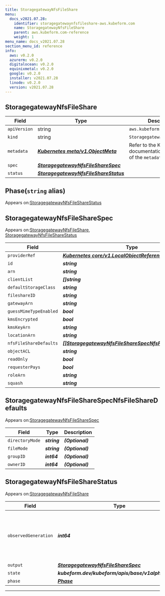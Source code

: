 ```yaml
---
title: StoragegatewayNfsFileShare
menu:
  docs_v2021.07.28:
    identifier: storagegatewaynfsfileshare-aws.kubeform.com
    name: StoragegatewayNfsFileShare
    parent: aws.kubeform.com-reference
    weight: 1
menu_name: docs_v2021.07.28
section_menu_id: reference
info:
  aws: v0.2.0
  azurerm: v0.2.0
  digitalocean: v0.2.0
  equinixmetal: v0.2.0
  google: v0.2.0
  installer: v2021.07.28
  linode: v0.2.0
  version: v2021.07.28
---
```


## StoragegatewayNfsFileShare
| Field | Type | Description |
| ------ | ----- | ----------- |
| `apiVersion` | string | `aws.kubeform.com/v1alpha1` |
|    `kind` | string | `StoragegatewayNfsFileShare` |
| `metadata` | ***[Kubernetes meta/v1.ObjectMeta](https://v1-18.docs.kubernetes.io/docs/reference/generated/kubernetes-api/v1.18/#objectmeta-v1-meta)***|Refer to the Kubernetes API documentation for the fields of the `metadata` field.|
| `spec` | ***[StoragegatewayNfsFileShareSpec](#storagegatewaynfsfilesharespec)***||
| `status` | ***[StoragegatewayNfsFileShareStatus](#storagegatewaynfsfilesharestatus)***||
## Phase(`string` alias)

Appears on:[StoragegatewayNfsFileShareStatus](#storagegatewaynfsfilesharestatus)

## StoragegatewayNfsFileShareSpec

Appears on:[StoragegatewayNfsFileShare](#storagegatewaynfsfileshare), [StoragegatewayNfsFileShareStatus](#storagegatewaynfsfilesharestatus)

| Field | Type | Description |
| ------ | ----- | ----------- |
| `providerRef` | ***[Kubernetes core/v1.LocalObjectReference](https://v1-18.docs.kubernetes.io/docs/reference/generated/kubernetes-api/v1.18/#localobjectreference-v1-core)***||
| `id` | ***string***||
| `arn` | ***string***| ***(Optional)*** |
| `clientList` | ***[]string***||
| `defaultStorageClass` | ***string***| ***(Optional)*** |
| `fileshareID` | ***string***| ***(Optional)*** |
| `gatewayArn` | ***string***||
| `guessMimeTypeEnabled` | ***bool***| ***(Optional)*** |
| `kmsEncrypted` | ***bool***| ***(Optional)*** |
| `kmsKeyArn` | ***string***| ***(Optional)*** |
| `locationArn` | ***string***||
| `nfsFileShareDefaults` | ***[[]StoragegatewayNfsFileShareSpecNfsFileShareDefaults](#storagegatewaynfsfilesharespecnfsfilesharedefaults)***| ***(Optional)*** |
| `objectACL` | ***string***| ***(Optional)*** |
| `readOnly` | ***bool***| ***(Optional)*** |
| `requesterPays` | ***bool***| ***(Optional)*** |
| `roleArn` | ***string***||
| `squash` | ***string***| ***(Optional)*** |
## StoragegatewayNfsFileShareSpecNfsFileShareDefaults

Appears on:[StoragegatewayNfsFileShareSpec](#storagegatewaynfsfilesharespec)

| Field | Type | Description |
| ------ | ----- | ----------- |
| `directoryMode` | ***string***| ***(Optional)*** |
| `fileMode` | ***string***| ***(Optional)*** |
| `groupID` | ***int64***| ***(Optional)*** |
| `ownerID` | ***int64***| ***(Optional)*** |
## StoragegatewayNfsFileShareStatus

Appears on:[StoragegatewayNfsFileShare](#storagegatewaynfsfileshare)

| Field | Type | Description |
| ------ | ----- | ----------- |
| `observedGeneration` | ***int64***| ***(Optional)*** Resource generation, which is updated on mutation by the API Server.|
| `output` | ***[StoragegatewayNfsFileShareSpec](#storagegatewaynfsfilesharespec)***| ***(Optional)*** |
| `state` | ***kubeform.dev/kubeform/apis/base/v1alpha1.State***| ***(Optional)*** |
| `phase` | ***[Phase](#phase)***| ***(Optional)*** |
---
